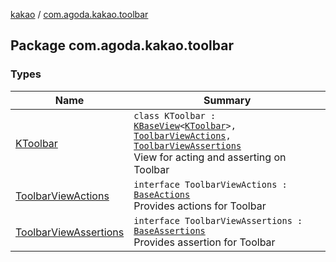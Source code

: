 [kakao](../index.md) / [com.agoda.kakao.toolbar](./index.md)

## Package com.agoda.kakao.toolbar

### Types

| Name | Summary |
|---|---|
| [KToolbar](-k-toolbar/index.md) | `class KToolbar : `[`KBaseView`](../com.agoda.kakao.common.views/-k-base-view/index.md)`<`[`KToolbar`](-k-toolbar/index.md)`>, `[`ToolbarViewActions`](-toolbar-view-actions.md)`, `[`ToolbarViewAssertions`](-toolbar-view-assertions/index.md)<br>View for acting and asserting on Toolbar |
| [ToolbarViewActions](-toolbar-view-actions.md) | `interface ToolbarViewActions : `[`BaseActions`](../com.agoda.kakao.common.actions/-base-actions/index.md)<br>Provides actions for Toolbar |
| [ToolbarViewAssertions](-toolbar-view-assertions/index.md) | `interface ToolbarViewAssertions : `[`BaseAssertions`](../com.agoda.kakao.common.assertions/-base-assertions/index.md)<br>Provides assertion for Toolbar |
